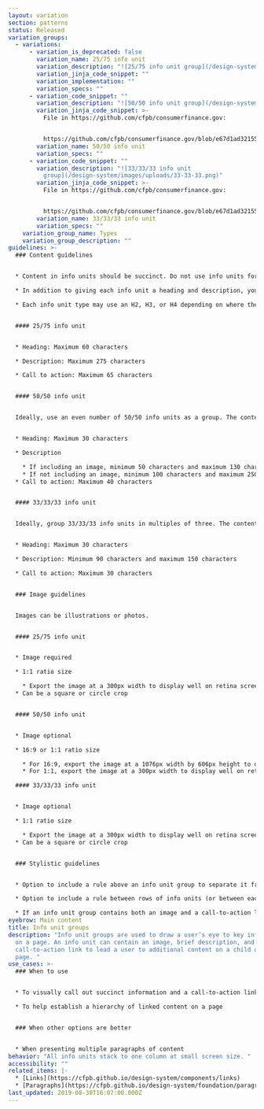 ```yaml
---
layout: variation
section: patterns
status: Released
variation_groups:
  - variations:
      - variation_is_deprecated: false
        variation_name: 25/75 info unit
        variation_description: "![25/75 info unit group](/design-system/images/uploads/25-75.png)"
        variation_jinja_code_snippet: ""
        variation_implementation: ""
        variation_specs: ""
      - variation_code_snippet: ""
        variation_description: "![50/50 info unit group](/design-system/images/uploads/50-50.png)"
        variation_jinja_code_snippet: >-
          File in https://github.com/cfpb/consumerfinance.gov:


          https://github.com/cfpb/consumerfinance.gov/blob/e67d1ad321551c221c01eaa62589dfdd1177d1dc/cfgov/jinja2/v1/_includes/organisms/half-width-link-blob-group.html
        variation_name: 50/50 info unit
        variation_specs: ""
      - variation_code_snippet: ""
        variation_description: "![33/33/33 info unit
          group](/design-system/images/uploads/33-33-33.png)"
        variation_jinja_code_snippet: >-
          File in https://github.com/cfpb/consumerfinance.gov:


          https://github.com/cfpb/consumerfinance.gov/blob/e67d1ad321551c221c01eaa62589dfdd1177d1dc/cfgov/jinja2/v1/_includes/organisms/third-width-link-blob-group.html
        variation_name: 33/33/33 info unit
        variation_specs: ""
    variation_group_name: Types
    variation_group_description: ""
guidelines: >-
  ### Content guidelines


  * Content in info units should be succinct. Do not use info units for multiple paragraphs of copy. 

  * In addition to giving each info unit a heading and description, you may optionally give the info unit group a heading and introductory paragraph. 

  * Each info unit type may use an H2, H3, or H4 depending on where the info unit sits within the page's heading hierarchy. 


  #### 25/75 info unit


  * Heading: Maximum 60 characters 

  * Description: Maximum 275 characters 

  * Call to action: Maximum 65 characters


  #### 50/50 info unit


  Ideally, use an even number of 50/50 info units as a group. The content in each info unit should be roughly the same number of lines if possible. 


  * Heading: Maximum 30 characters

  * Description

    * If including an image, minimum 50 characters and maximum 130 characters
    * If not including an image, minimum 100 characters and maximum 250 characters
  * Call to action: Maximum 40 characters


  #### 33/33/33 info unit


  Ideally, group 33/33/33 info units in multiples of three. The content in each info unit should be roughly the same number of lines if possible. 


  * Heading: Maximum 30 characters

  * Description: Minimum 90 characters and maximum 150 characters

  * Call to action: Maximum 30 characters


  ### Image guidelines


  Images can be illustrations or photos. 


  #### 25/75 info unit


  * Image required

  * 1:1 ratio size

    * Export the image at a 300px width to display well on retina screens. It will appear as 150px wide at a large browser width and automatically resize to 130px wide at a small browser width. 
  * Can be a square or circle crop


  #### 50/50 info unit


  * Image optional

  * 16:9 or 1:1 ratio size

    * For 16:9, export the image at a 1076px width by 606px height to display well on retina screens. It will appear at a 538px width by 303px height.
    * For 1:1, export the image at a 300px width to display well on retina screens. It will appear as 150px wide at a large browser width and automatically resize to 130px wide at a small browser width. The image can be a square or circle crop.

  #### 33/33/33 info unit


  * Image optional

  * 1:1 ratio size

    * Export the image at a 300px width to display well on retina screens. It will appear as 150px wide at a large browser width and automatically resize to 130px wide at a small browser width. 
  * Can be a square or circle crop


  ### Stylistic guidelines


  * Option to include a rule above an info unit group to separate it from the previous section on the page

  * Option to include a rule between rows of info units (or between each info unit in the case of the 25/75 info unit)

  * If an info unit group contains both an image and a call-to-action link, option to make the image link to the call-to-action URL. If there are multiple call-to-action links, the image will link to the first link.
eyebrow: Main content
title: Info unit groups
description: "Info unit groups are used to draw a user’s eye to key information
  on a page. An info unit can contain an image, brief description, and
  call-to-action link to lead a user to additional content on a child or sibling
  page. "
use_cases: >-
  ### When to use


  * To visually call out succinct information and a call-to-action link that leads users to a deeper dive into content

  * To help establish a hierarchy of linked content on a page


  ### When other options are better


  * When presenting multiple paragraphs of content
behavior: "All info units stack to one column at small screen size. "
accessibility: ""
related_items: |-
  * [Links](https://cfpb.github.io/design-system/components/links)
  * [Paragraphs](https://cfpb.github.io/design-system/foundation/paragraphs)
last_updated: 2019-08-30T16:07:00.000Z
---
```

